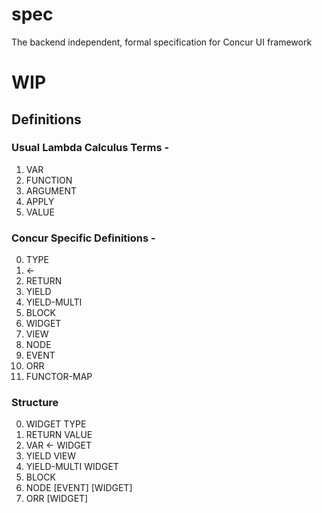 # spec
The backend independent, formal specification for Concur UI framework

# WIP

## Definitions

### Usual Lambda Calculus Terms -

1. VAR
2. FUNCTION
3. ARGUMENT
4. APPLY
5. VALUE


### Concur Specific Definitions -

0. TYPE
1. <-
2. RETURN
3. YIELD
4. YIELD-MULTI
5. BLOCK
6. WIDGET
7. VIEW
8. NODE
9. EVENT
10. ORR
11. FUNCTOR-MAP


### Structure

0. WIDGET TYPE
1. RETURN VALUE
2. VAR <- WIDGET
3. YIELD VIEW
4. YIELD-MULTI WIDGET
5. BLOCK
6. NODE [EVENT] [WIDGET]
7. ORR [WIDGET]

